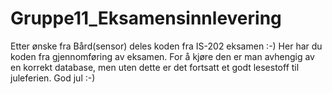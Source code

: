 # Gruppe11_Eksamensinnlevering
Etter ønske fra Bård(sensor) deles koden fra IS-202 eksamen  :-)
Her har du koden fra gjennomføring av eksamen. For å kjøre den er man avhengig av en korrekt database, men uten dette er det fortsatt et godt lesestoff til juleferien. God jul :-)
